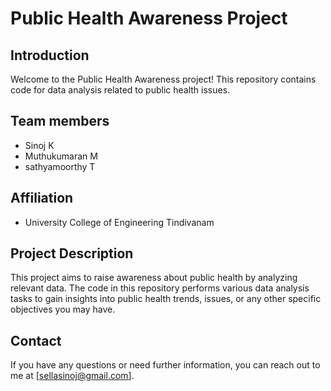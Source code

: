 # Public Health Awareness Project

## Introduction
Welcome to the Public Health Awareness project! This repository contains code for data analysis related to public health issues.

## Team members 
- Sinoj K
- Muthukumaran M
- sathyamoorthy T
## Affiliation
- University College of Engineering Tindivanam

## Project Description
This project aims to raise awareness about public health by analyzing relevant data. The code in this repository performs various data analysis tasks to gain insights into public health trends, issues, or any other specific objectives you may have.

## Contact
If you have any questions or need further information, you can reach out to me at [sellasinoj@gmail.com].

